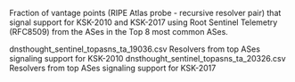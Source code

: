 Fraction of vantage points (RIPE Atlas probe - recursive resolver pair) that signal support for KSK-2010 and KSK-2017 using Root Sentinel Telemetry (RFC8509) from the ASes in the Top 8 most common ASes. 

dnsthought_sentinel_topasns_ta_19036.csv 		Resolvers from top ASes signaling support for KSK-2010
dnsthought_sentinel_topasns_ta_20326.csv 		Resolvers from top ASes signaling support for KSK-2017